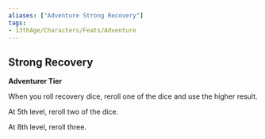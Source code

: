 ```yaml
---
aliases: ["Adventure Strong Recovery"]
tags: 
- 13thAge/Characters/Feats/Adventure
---
```


## Strong Recovery

__Adventurer Tier__

When you roll recovery dice, reroll one of the dice and use the higher result. 

At 5th level, reroll two of the dice. 

At 8th level, reroll three.
